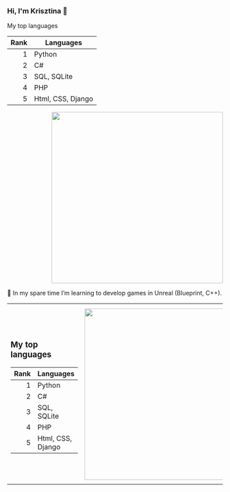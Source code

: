### Hi, I'm Krisztina 👋

My top languages

| Rank | Languages |
|-----:|-----------|
|     1| Python  |
|     2| C#         |
|     3| SQL, SQLite       |
|     4| PHP   |
|     5| Html, CSS, Django       |
  
</details>



<div id="header" align="right">
  <img src="https://user-images.githubusercontent.com/82880530/216677082-83024438-194c-4567-bd71-86839d59232f.png" {width=40px height=400px}/>

</div>


  🌱 In my spare time I’m learning to develop games in Unreal (Blueprint, C++).

<table>
<tr>
<th align="center">
<img width="441" height="1">
</th>
<th align="center">
<!-- <img width="441" height="1"> -->
</th>
</tr>
<tr>
<td>
<!-- REMOVE THE BACKSLASHES -->


  <h3>My top languages</h3>

| Rank | Languages |
|-----:|-----------|
|     1| Python  |
|     2| C#         |
|     3| SQL, SQLite       |
|     4| PHP   |
|     5| Html, CSS, Django       |
  
</details>

  
</td>
<td>
<!-- REMOVE THE BACKSLASHES -->


<div id="header" align="right">
  <img src="https://user-images.githubusercontent.com/82880530/216677082-83024438-194c-4567-bd71-86839d59232f.png" {width=40px height=400px}/>

</div>

</td>
</tr>
<tr>
<td align="right">
</td>
<td align="right">
</td>
</tr>
</table>
